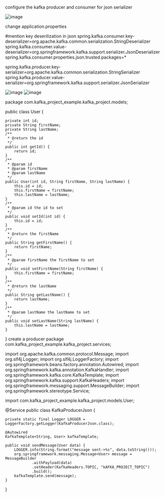configure the kafka producer and consumer for json serializer

![image](https://github.com/user-attachments/assets/bceb331e-27ba-4eda-ab17-d2f6e64fb7ab)

change application.properties

#mention key deserilization in json
spring.kafka.consumer.key-deserializer=org.apache.kafka.common.serialization.StringDeserializer
spring.kafka.consumer.value-deserializer=org.springframework.kafka.support.serializer.JsonDeserializer
spring.kafka.consumer.properties.json.trusted.packages=*

spring.kafka.producer.key-serializer=org.apache.kafka.common.serialization.StringSerializer
spring.kafka.producer.value-serializer=org.springframework.kafka.support.serializer.JsonSerializer

![image](https://github.com/user-attachments/assets/08d4aa55-f4a7-446c-948c-8899447862f7)
![image](https://github.com/user-attachments/assets/90f0280e-72c1-4525-b0cb-4ed8da54dcfe)

package com.kafka_project_example.kafka_project.models;


public class User {
	
	private int id;
	private String firstName;
	private String lastName;
	/**
	 * @return the id
	 */
	public int getId() {
		return id;
	}
	/**
	 * @param id
	 * @param firstName
	 * @param lastName
	 */
	public User(int id, String firstName, String lastName) {
		this.id = id;
		this.firstName = firstName;
		this.lastName = lastName;
	}
	/**
	 * @param id the id to set
	 */
	public void setId(int id) {
		this.id = id;
	}
	/**
	 * @return the firstName
	 */
	public String getFirstName() {
		return firstName;
	}
	/**
	 * @param firstName the firstName to set
	 */
	public void setFirstName(String firstName) {
		this.firstName = firstName;
	}
	/**
	 * @return the lastName
	 */
	public String getLastName() {
		return lastName;
	}
	/**
	 * @param lastName the lastName to set
	 */
	public void setLastName(String lastName) {
		this.lastName = lastName;
	}
	
	
}
create a producer
package com.kafka_project_example.kafka_project.services;


import org.apache.kafka.common.protocol.Message;
import org.slf4j.Logger;
import org.slf4j.LoggerFactory;
import org.springframework.beans.factory.annotation.Autowired;
import org.springframework.kafka.annotation.KafkaHandler;
import org.springframework.kafka.core.KafkaTemplate;
import org.springframework.kafka.support.KafkaHeaders;
import org.springframework.messaging.support.MessageBuilder;
import org.springframework.stereotype.Service;

import com.kafka_project_example.kafka_project.models.User;

@Service
public class KafkaProducerJson {
	
	private static final Logger LOGGER = LoggerFactory.getLogger(KafkaProducerJson.class);
	
	@Autowired
	KafkaTemplate<String, User> kafkaTemplate;
	
	public void sendMessage(User data) {
		LOGGER.info(String.format("message sent->%s", data.toString()));
		org.springframework.messaging.Message<User> message = MessageBuilder
				.withPayload(data)
				.setHeader(KafkaHeaders.TOPIC, "kAFKA_PROJECT_TOPIC")
				.build();
		kafkaTemplate.send(message);
	}
}
